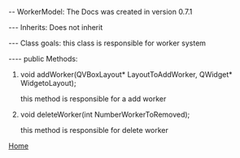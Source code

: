 -- WorkerModel: The Docs was created in version 0.7.1 

--- Inherits: Does not inherit

--- Class goals: this class is responsible for worker system

---- public Methods:

1. void addWorker(QVBoxLayout* LayoutToAddWorker, QWidget* WidgetoLayout);

    this method is responsible for a add worker

2. void deleteWorker(int NumberWorkerToRemoved);

    this method is responsible for delete worker

[Home](../../ReadMe.md)